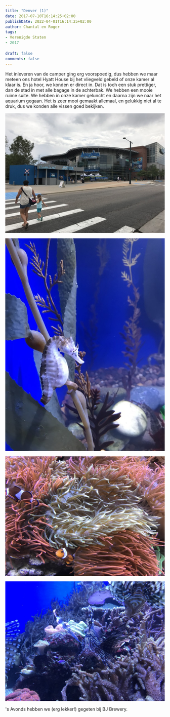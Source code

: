 ```yaml
---
title: "Denver (1)"
date: 2017-07-10T16:14:25+02:00
publishDate: 2022-04-01T16:14:25+02:00
author: Chantal en Roger
tags:
- Verenigde Staten
- 2017

draft: false
comments: false
---
```


Het inleveren van de camper ging erg voorspoedig, dus hebben we maar meteen ons hotel Hyatt House bij het vliegveld gebeld of onze kamer al klaar is. En ja hoor, we konden er direct in. Dat is toch een stuk prettiger, dan de stad in met alle bagage in de achterbak. We hebben een mooie ruime suite. We hebben in onze kamer geluncht en daarna zijn we naar het aquarium gegaan. Het is zeer mooi gemaakt allemaal, en gelukkig niet al te druk, dus we konden alle vissen goed bekijken.

![Denver](./images/IMG_2268[4].jpg)

![Denver](./images/IMG_2913[4].jpg)

![Denver](./images/IMG_2929[4].jpg)

![Denver](./images/IMG_2958[4].jpg)

's Avonds hebben we (erg lekker!) gegeten bij BJ Brewery.
